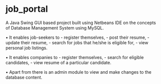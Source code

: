 # job_portal
A Java Swing GUI based project built using Netbeans IDE on the concepts of Database Management System
using MySQL.

• It enables job-seekers to 
    - register themselves, 
    - post their resume, 
    - update their resume, 
    - search for jobs that he/she is eligible for, 
    - view personal job listings. 

• It enables companies to 
    - register themselves, 
    - search for eligible candidates, 
    - view resume of a particular candidate. 

• Apart from there is an admin module to view and make changes to the database content. 
